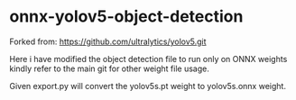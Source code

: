 # onnx-yolov5-object-detection

Forked from: https://github.com/ultralytics/yolov5.git

Here i have modified the object detection file to run only on ONNX weights kindly refer to the main git for other weight file usage.

Given export.py will convert the yolov5s.pt weight to yolov5s.onnx weight.
